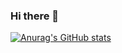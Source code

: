 ### Hi there 👋

[![Anurag's GitHub stats](https://github-readme-stats.vercel.app/api?username=lukasz-gryzbon&hide=stars&theme=DARK)](https://github.com/anuraghazra/github-readme-stats)

<!--
**lukasz-gryzbon/lukasz-gryzbon** is a ✨ _special_ ✨ repository because its `README.md` (this file) appears on your GitHub profile.

Here are some ideas to get you started:

- 🔭 I’m currently working on ...
- 🌱 I’m currently learning ...
- 👯 I’m looking to collaborate on ...
- 🤔 I’m looking for help with ...
- 💬 Ask me about ...
- 📫 How to reach me: ...
- 😄 Pronouns: ...
- ⚡ Fun fact: ...
-->
